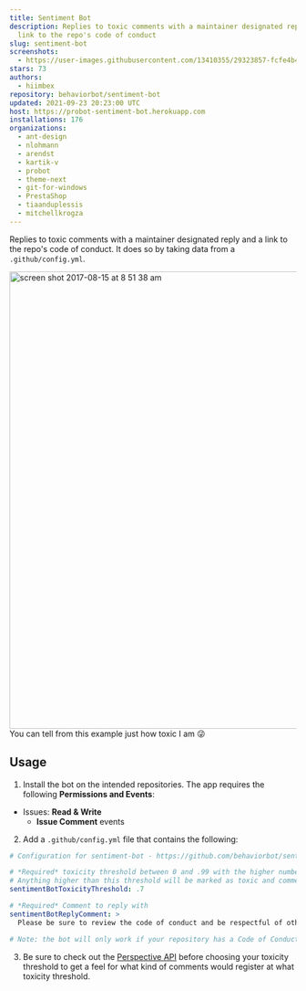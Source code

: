 ```yaml
---
title: Sentiment Bot
description: Replies to toxic comments with a maintainer designated reply and a
  link to the repo's code of conduct
slug: sentiment-bot
screenshots:
  - https://user-images.githubusercontent.com/13410355/29323857-fcfe4b4e-8196-11e7-9a08-6184fd46edbb.png
stars: 73
authors:
  - hiimbex
repository: behaviorbot/sentiment-bot
updated: 2021-09-23 20:23:00 UTC
host: https://probot-sentiment-bot.herokuapp.com
installations: 176
organizations:
  - ant-design
  - nlohmann
  - arendst
  - kartik-v
  - probot
  - theme-next
  - git-for-windows
  - PrestaShop
  - tiaanduplessis
  - mitchellkrogza
---
```


Replies to toxic comments with a maintainer designated reply and a link to the repo's code of conduct. It does so by taking data from a `.github/config.yml`.

<img width="801" alt="screen shot 2017-08-15 at 8 51 38 am" src="https://user-images.githubusercontent.com/13410355/29323857-fcfe4b4e-8196-11e7-9a08-6184fd46edbb.png">
You can tell from this example just how toxic I am 😜

## Usage

1. Install the bot on the intended repositories. The app requires the following **Permissions and Events**:
- Issues: **Read & Write**
  - **Issue Comment** events
2. Add a `.github/config.yml` file that contains the following:

```yml
# Configuration for sentiment-bot - https://github.com/behaviorbot/sentiment-bot

# *Required* toxicity threshold between 0 and .99 with the higher numbers being the most toxic
# Anything higher than this threshold will be marked as toxic and commented on
sentimentBotToxicityThreshold: .7

# *Required* Comment to reply with
sentimentBotReplyComment: >
  Please be sure to review the code of conduct and be respectful of other users. cc/ @hiimbex

# Note: the bot will only work if your repository has a Code of Conduct
```
3. Be sure to check out the [Perspective API](https://www.perspectiveapi.com/) before choosing your toxicity threshold to get a feel for what kind of comments would register at what toxicity threshold.
